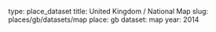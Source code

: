 type: place_dataset
title: United Kingdom / National Map
slug: places/gb/datasets/map
place: gb
dataset: map
year: 2014
